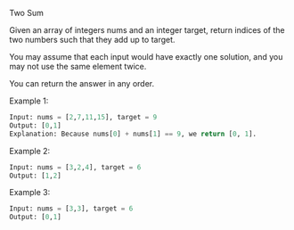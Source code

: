 Two Sum

Given an array of integers nums and an integer target, return indices of the two numbers such that they add up to target.

You may assume that each input would have exactly one solution, and you may not use the same element twice.

You can return the answer in any order.

 

Example 1:
```python
Input: nums = [2,7,11,15], target = 9
Output: [0,1]
Explanation: Because nums[0] + nums[1] == 9, we return [0, 1].
```
Example 2:
```python
Input: nums = [3,2,4], target = 6
Output: [1,2]
```
Example 3:
```python
Input: nums = [3,3], target = 6
Output: [0,1]
```